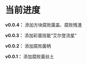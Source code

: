 # 当前进度

**v0.0.4：** 添加方块腐败菌盖、腐败残渣

**v0.0.3：** 添加彩蛋技能“艾尔登流星”

**v0.0.2：** 添加腐败菌柄

**v0.0.1：** 添加腐败菌丝土